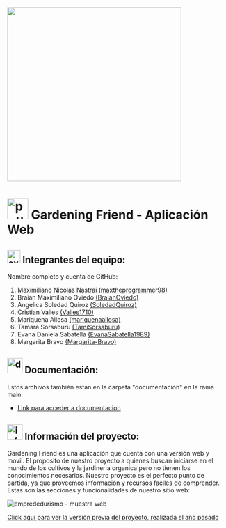<img src="https://github.com/GardeningFriendTeam/GardeningFriendWeb/assets/72700320/027a538d-3d9a-4c71-8096-9dc386772c73" width="400px">

# <img width="48" height="48" src="https://img.icons8.com/color-glass/48/potted-plant.png" alt="potted-plant"/> Gardening Friend - Aplicación Web

## <img width="30" height="30" src="https://img.icons8.com/external-beshi-flat-kerismaker/48/external-Programmer-web-development-beshi-flat-kerismaker.png" alt="external-Programmer-web-development-beshi-flat-kerismaker"/> Integrantes del equipo:
Nombre completo y cuenta de GitHub:
1. Maximiliano Nicolás Nastrai [(maxtheprogrammer98)](https://github.com/maxtheprogrammer98)
2. Braian Maximiliano Oviedo [(BraianOviedo)](https://github.com/BraianOviedo)
3. Angelica Soledad Quiroz [(SoledadQuiroz)](https://github.com/SoledadQuiroz)
4. Cristian Valles [(Valles1710)](https://github.com/valles1710)
5. Mariquena Allosa [(mariquenaallosa)](https://github.com/mariquenaallosa)
6. Tamara Sorsaburu [(TamiSorsaburu)](https://github.com/TamiSorsaburu)
7. Evana Daniela Sabatella [(EvanaSabatella1989)](https://github.com/EvanaSabatella1989)
8. Margarita Bravo [(Margarita-Bravo)](https://github.com/Margarita-Bravo)

## <img width="35" height="35" src="https://img.icons8.com/3d-fluency/94/document.png" alt="document"/> Documentación:
Estos archivos también estan en la carpeta "documentacion" en la rama main.
- [Link para acceder a documentacion](https://drive.google.com/drive/folders/1ElyiwkHhA8MS8Jq264oKIw7NhO5fg4vk?usp=drive_link)

## <img width="35" height="35" src="https://img.icons8.com/fluency/48/info.png" alt="info"/> Información del proyecto:

Gardening Friend es una aplicación que cuenta con una versión web y movil.
El proposito de nuestro proyecto a quienes buscan iniciarse en el mundo de los cultivos y la jardineria organica pero no tienen los conocimientos necesarios.
Nuestro proyecto es el perfecto punto de partida, ya que proveemos información y recursos faciles de comprender.
Estas son las secciones y funcionalidades de nuestro sitio web:

![emprededurismo - muestra web](https://github.com/GardeningFriendTeam/GardeningFriendWeb/assets/72700320/589d713c-e29f-4570-8640-89a134aadcd4)

[Click aquí para ver la versión previa del proyecto, realizada el año pasado](https://github.com/SoledadQuiroz/FullStack-ProyectoIntegrador)

